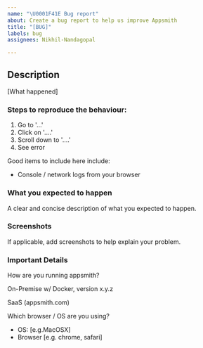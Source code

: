 ```yaml
---
name: "\U0001F41E Bug report"
about: Create a bug report to help us improve Appsmith
title: "[BUG]"
labels: bug
assignees: Nikhil-Nandagopal

---
```


## Description

[What happened]

### Steps to reproduce the behaviour:
1. Go to '...'
2. Click on '....'
3. Scroll down to '....'
4. See error

Good items to include here include:
- Console / network logs from your browser

### What you expected to happen
A clear and concise description of what you expected to happen.

### Screenshots
If applicable, add screenshots to help explain your problem.

### Important Details

How are you running appsmith?
<!-- Please pick one of the following -->
On-Premise w/ Docker, version x.y.z
<!-- --------------- -->
SaaS (appsmith.com)
<!-- --------------- -->

Which browser / OS are you using?
 - OS: [e.g.MacOSX]
 - Browser [e.g. chrome, safari]
